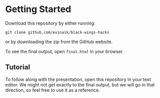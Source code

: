 # Getting Started

Download this repository by either running:

`git clone github.com/evinaik/black-wings-hacks`

or by downloading the zip from the GitHub website.

To see the final output, open `final.html` in your browser.

## Tutorial

To follow along with the presentation, open this repository in your text editor.
We might not get exactly to the final output, but we will go in that direction, so feel free to use it as a reference.
